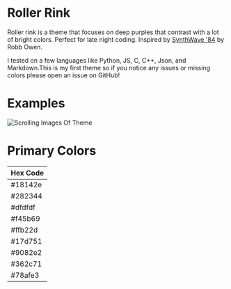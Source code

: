 # Roller Rink
Roller rink is a theme that focuses on deep purples that contrast with a lot of bright colors. Perfect for late night coding. Inspired by [SynthWave '84](https://marketplace.visualstudio.com/items?itemName=RobbOwen.synthwave-vscode) by Robb Owen.

I tested on a few languages like Python, JS, C, C++, Json, and Markdown.This is my first theme so if you notice any issues or missing colors please open an issue on GitHub! 

# Examples

![Scrolling Images Of Theme](https://i.imgur.com/huUhf1T.gif)

# Primary Colors
| Hex Code |
|----------|
| #18142e  |
| #282344  |
| #dfdfdf  |
| #f45b69  |
| #ffb22d  |
| #17d751  |
| #9082e2  |
| #362c71  |
| #78afe3  |
